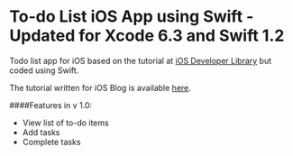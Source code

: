 To-do List iOS App using Swift - Updated for Xcode 6.3 and Swift 1.2
=============================

Todo list app for iOS based on the tutorial at <a href="https://developer.apple.com/library/prerelease/ios/referencelibrary/GettingStarted/RoadMapiOS">iOS Developer Library</a> but coded using Swift.

The tutorial written for iOS Blog is available <a href="http://ios-blog.co.uk/tutorials/swift/developing-ios8-apps-using-swift-create-a-to-do-application/">here</a>.

####Features in v 1.0:
- View list of to-do items
- Add tasks
- Complete tasks
